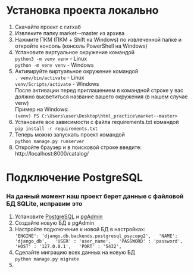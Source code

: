 Установка проекта локально
=====================
1. Скачайте проект с гитхаб
2. Извлеките папку market--master из архива
3. Нажмите ПКМ (ПКМ + Shift на Windows) по извлеченной папке и откройте консоль (консоль PowerShell на Windows)
4. Установите виртуальное окружение командой  
`python3 -m venv venv` - Linux  
`python -m venv venv` - Windows
5. Активируйте виртуальное окружение командой  
`. venv/bin/activate` - Linux  
`venv/Scripts/activate` - Windows  
После активации перед приглашением в командной строке у вас должно высветиться название вашего окружения (в нашем случае venv)  
Пример на Windows:  
`(venv) PS C:\Users\user\Desktop\html_practice\market--master>`
7. Установите все зависимости с файла requirements.txt командой    
`pip install -r requirements.txt`
8. Теперь можно запускать проект командой  
`python manage.py runserver`
9. Откройте браузер и в поисковой строке введите: http://localhost:8000/catalog/
  
  
  
Подключение PostgreSQL
=====================
### На данный момент наш проект берет данные с файловой БД SQLite, исправим это
1. Установите [PostgreSQL](https://www.postgresql.org/download/) и [pgAdmin](https://www.pgadmin.org/download/)
2. Создайте новую БД в pgAdmin
3. Настройте подключение к новой БД в настройках:  
`'ENGINE': 'django.db.backends.postgresql_psycopg2',  
'NAME': 'django_db',  
'USER' : 'user_name',  
'PASSWORD' : 'password',  
'HOST' : '127.0.0.1',  
'PORT' : '5432',`
4. Сделайте миграцию всех данных на новую БД  
`python manage.py migrate`
5. 
